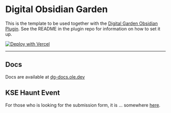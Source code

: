 # Digital Obsidian Garden

This is the template to be used together with the [Digital Garden Obsidian Plugin](https://github.com/oleeskild/Obsidian-Digital-Garden).
See the README in the plugin repo for information on how to set it up.

[![Deploy with Vercel](https://vercel.com/button)](https://vercel.com/new/clone?repository-url=https://github.com/oleeskild/digitalgarden)

---

## Docs

Docs are available at [dg-docs.ole.dev](https://dg-docs.ole.dev/)

## KSE Haunt Event

For those who is looking for the submission form, it is ... somewhere [here](https://sl4shuur-digital-garden.netlify.app/kse/functional-programming/15-church-typing/).
